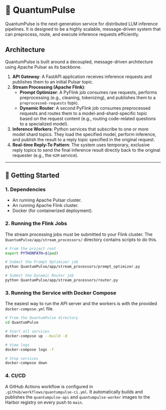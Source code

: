 # 🧠 QuantumPulse

QuantumPulse is the next-generation service for distributed LLM inference pipelines. It is designed to be a highly scalable, message-driven system that can preprocess, route, and execute inference requests efficiently.

## Architecture

QuantumPulse is built around a decoupled, message-driven architecture using Apache Pulsar as its backbone.

1.  **API Gateway**: A FastAPI application receives inference requests and publishes them to an initial Pulsar topic.
2.  **Stream Processing (Apache Flink)**:
    *   **Prompt Optimizer**: A PyFlink job consumes raw requests, performs preprocessing (e.g., cleaning, tokenizing), and publishes them to a `preprocessed-requests` topic.
    *   **Dynamic Router**: A second PyFlink job consumes preprocessed requests and routes them to a model-and-shard-specific topic based on the request content (e.g., routing code-related questions to a specialized model).
3.  **Inference Workers**: Python services that subscribe to one or more model shard topics. They load the specified model, perform inference, and publish the result to a reply topic specified in the original request.
4.  **Real-time Reply-To Pattern**: The system uses temporary, exclusive reply topics to send the final inference result directly back to the original requester (e.g., the `H2M` service).

---

## 🚀 Getting Started

### 1. Dependencies

-   An running Apache Pulsar cluster.
-   An running Apache Flink cluster.
-   Docker (for containerized deployment).

### 2. Running the Flink Jobs

The stream processing jobs must be submitted to your Flink cluster. The `QuantumPulse/app/stream_processors/` directory contains scripts to do this.

```bash
# From the project root
export PYTHONPATH=$(pwd)

# Submit the Prompt Optimizer job
python QuantumPulse/app/stream_processors/prompt_optimizer.py

# Submit the Dynamic Router job
python QuantumPulse/app/stream_processors/router.py
```

### 3. Running the Service with Docker Compose

The easiest way to run the API server and the workers is with the provided `docker-compose.yml` file.

```bash
# From the QuantumPulse directory
cd QuantumPulse

# Start all services
docker-compose up --build -d

# View logs
docker-compose logs -f

# Stop services
docker-compose down
```

### 4. CI/CD

A GitHub Actions workflow is configured in `.github/workflows/quantumpulse-ci.yml`. It automatically builds and publishes the `quantumpulse-api` and `quantumpulse-worker` images to the Harbor registry on every push to `main`.
